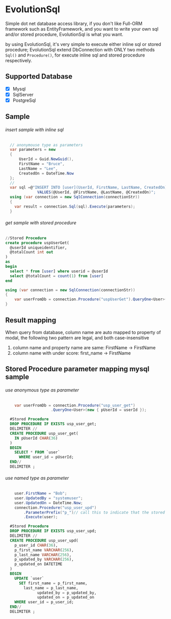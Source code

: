 # EvolutionSql
Simple dot net database access library, if you don't like Full-ORM framework such as EntityFramework, and you want to write your own sql and/or stored procedure, EvolutionSql is what you want.

by using EvolutionSql, it's very simple to execute either inline sql or stored procedure; EvolutionSql extend DbConnection with ONLY two methods ```Sql()``` and ```Procedure()```, for execute inline sql and stored procedure respectively.

## Supported Database
- [x] Mysql
- [x] SqlServer
- [x] PostgreSql

## Sample


###### insert sample with inline sql
```c#
  // anonymouse type as parameters
  var parameters = new
  {
      UserId = Guid.NewGuid(),
      FirstName = "Bruce",
      LastName = "Lee",
      CreatedOn = DateTime.Now
  };
  //
  var sql =@"INSERT INTO [user](UserId, FirstName, LastName, CreatedOn) 
              VALUES(@UserId, @FirstName, @LastName, @CreatedOn)";
  using (var connection = new SqlConnection(connectionStr))
  {
    var result = connection.Sql(sql).Execute(parameters);
  }
```



###### get sample with stored procedure
  ```sql
  //Stored Procedure
  create procedure uspUserGet(
    @userId uniqueidentifier,
    @totalCount int out
  )
  as
  begin
    select * from [user] where userid = @userId
    select @totalCount = count(1) from [user]
  end
  ```
  
  ```c#
  using (var connection = new SqlConnection(connectionStr))
  {
      var userFromDb = connection.Procedure("uspUserGet").QueryOne<User>(new { UserId = userId });
  }
```
## Result mapping
When query from database, column name are auto mapped to property of modal, the following two pattern are legal, and both case-insensitive
1. column name and property name are same: FirstName -> FirstName
2. column name with under score: first_name -> FirstName

## Stored Procedure parameter mapping mysql sample
###### use anonymous type as parameter
```C#
    var userFromDb = connection.Procedure("usp_user_get")                    
                    .QueryOne<User>(new { pUserId = userId });

```
```SQL
  #Stored Procedure
  DROP PROCEDURE IF EXISTS usp_user_get;
  DELIMITER //
  CREATE PROCEDURE usp_user_get(
    IN pUserId CHAR(36)
  )
  BEGIN
    SELECT * FROM `user` 
      WHERE user_id = pUserId;
  END//
  DELIMITER ;
```

###### use named type as parameter
```C#
    user.FirstName = "Bob";
    user.UpdatedBy = "systemuser";
    user.UpdatedOn = DateTime.Now;
    connection.Procedure("usp_user_upd")
        .ParameterPrefix("p_")// call this to indicate that the stored procedure parameters have p_ prefix
        .Execute(user);

```
```SQL
  #Stored Procedure
  DROP PROCEDURE IF EXISTS usp_user_upd;
  DELIMITER //
  CREATE PROCEDURE usp_user_upd(
    p_user_id CHAR(36),
    p_first_name VARCHAR(256),
    p_last_name VARCHAR(256),
    p_updated_by VARCHAR(256),
    p_updated_on DATETIME
  )
  BEGIN
    UPDATE `user`
      SET first_name = p_first_name,
        last_name = p_last_name,
              updated_by = p_updated_by,
              updated_on = p_updated_on
    WHERE user_id = p_user_id;
  END//
  DELIMITER ;
```
